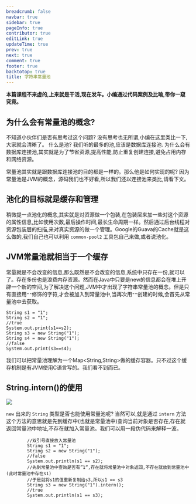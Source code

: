 ```yaml
---
breadcrumb: false
navbar: true
sidebar: true
pageInfo: true
contributor: true
editLink: true
updateTime: true
prev: true
next: true
comment: true
footer: true
backtotop: true
title: 字符串常量池
---
```


<Djt/>

**本篇课程不来虚的,上来就是干活,现在发车。小编通过代码案例及比喻,带你一窥究竟。**

## 为什么会有常量池的概念?

不知道小伙伴们是否有思考过这个问题? 没有思考也无所谓,小编在这里类比一下,大家就会清晰了。
什么是池? 我们听的最多的池,应该是数据库连接池. 为什么会有数据库连接池,其实就是为了节省资源,提高性能,防止重复创建连接,避免占用内存和网络资源。

常量池其实就是跟数据库连接池的目的都是一样的。那么他是如何实现的呢? 因为常量池是JVM的概念，源码我们也不好看,所以我们还以连接池来类比,请看下文。

## 池化的目标就是缓存和管理

稍微提一点池化的概念,其实就是对资源做一个包装,在包装层来加一些对这个资源的属性信息,比如使用次数,最后操作时间,最长生命周期一样。然后通过后台线程对资源包装层的扫描,来对真实资源的做一个管理。Google的Guava的Cache就是这么做的,我们自己也可以利用 `common-pool2` 工具包自己来做,或者说池化。

## JVM常量池就相当于一个缓存

常量就是不会改变的信息,那么既然是不会改变的信息,系统中只存在一份,就可以了。存在多份也是浪费内存资源。然而在Java中只要是new的信息都会在堆上开辟一个新的空间,为了解决这个问题,JVM中才出现了字符串常量池的概念。但是只有直接用`""`修饰的字符,才会被加入到常量池中,当再次用`""`创建的时候,会首先从常量池中去获取。

```
String s1 = "1";
String s2 = "1";
//true
System.out.print(s1==s2); 
String s3 = new String("1");
String s4 = new String("1");
//false
System.out.print(s3==s4); 
```

我们可以把常量池理解为一个Map<String,String>做的缓存容器。只不过这个缓存机制是有JVM使用C语言写的。我们看不到而已。


## String.intern()的使用

![](https://img.springlearn.cn/blog/learn_1567773914000.png)

`new` 出来的 `String` 类型是否也能使用常量池呢? 当然可以,就是通过 `intern` 方法
这个方法的意思就是先到缓存中(也就是常量池中)查询当前对象是否存在,存在就返回常量池中地址,不存在就加入常量池。我们可以用一段伪代码来解释一波。
```
        //双引号直接放入常量池
        String s1 = "1";
        String s2 = new String("1");
        //false
        System.out.println(s1 == s2);
        //先到常量池中查询是否有”1“,存在就将常量池中对象返回,不存在就放到常量池中(此时常量池中存在s1)
        //于是就将s1的值重新复制给s3,所以s1 == s3
        String s3 = new String("1").intern();
        //true
        System.out.println(s1 == s3);
```

